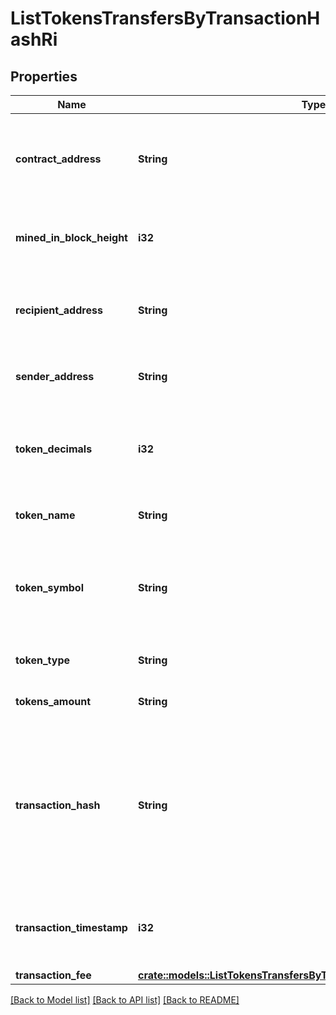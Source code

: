 # ListTokensTransfersByTransactionHashRi

## Properties

Name | Type | Description | Notes
------------ | ------------- | ------------- | -------------
**contract_address** | **String** | Represents the contract address of the token, which controls its logic. It is not the address that holds the tokens. | 
**mined_in_block_height** | **i32** | Defines the block height in which this transaction was confirmed/mined. | 
**recipient_address** | **String** | Defines the address to which the recipient receives the transferred tokens. | 
**sender_address** | **String** | Defines the address from which the sender transfers tokens. | 
**token_decimals** | **i32** | Defines the decimals of the token, i.e. the number of digits that come after the decimal coma of the token. | 
**token_name** | **String** | Defines the token's name as a string. | 
**token_symbol** | **String** | Defines the token symbol by which the token contract is known. It is usually 3-4 characters in length. | 
**token_type** | **String** | Defines the specific token type. | 
**tokens_amount** | **String** | Defines the token amount of the transfer. | 
**transaction_hash** | **String** | Represents the hash of the transaction, which is its unique identifier. It represents a cryptographic digital fingerprint made by hashing the block header twice through the SHA256 algorithm. | 
**transaction_timestamp** | **i32** | Defines the specific time/date when the transaction was created in Unix Timestamp. | 
**transaction_fee** | [**crate::models::ListTokensTransfersByTransactionHashRiTransactionFee**](ListTokensTransfersByTransactionHashRI_transactionFee.md) |  | 

[[Back to Model list]](../README.md#documentation-for-models) [[Back to API list]](../README.md#documentation-for-api-endpoints) [[Back to README]](../README.md)


